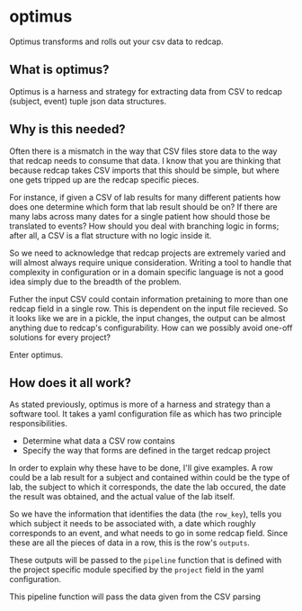 # optimus
Optimus transforms and rolls out your csv data to redcap.

## What is optimus? ##

Optimus is a harness and strategy for extracting data from CSV to redcap (subject, event) 
tuple json data structures.

## Why is this needed? ##

Often there is a mismatch in the way that CSV files store data to the way that redcap needs to consume
that data. I know that you are thinking that because redcap takes CSV imports that this should be simple,
but where one gets tripped up are the redcap specific pieces.

For instance, if given a CSV of lab results for many different patients how does one determine which form
that lab result should be on? If there are many labs across many dates for a single patient how should those
be translated to events? How should you deal with branching logic in forms; after all, a CSV is a flat structure 
with no logic inside it.

So we need to acknowledge that redcap projects are extremely varied and will almost always require
unique consideration. Writing a tool to handle that complexity in configuration or in a domain specific language
is not a good idea simply due to the breadth of the problem.

Futher the input CSV could contain information pretaining to more than one redcap field in a single row. This is
dependent on the input file recieved. So it looks like we are in a pickle, the input changes, the output can be 
almost anything due to redcap's configurability. How can we possibly avoid one-off solutions for every project?

Enter optimus.

## How does it all work? ##

As stated previously, optimus is more of a harness and strategy than a software tool. It takes a yaml configuration
file as which has two principle responsibilities. 

  * Determine what data a CSV row contains
  * Specify the way that forms are defined in the target redcap project

In order to explain why these have to be done, I'll give examples. 
A row could be a lab result for a subject and contained within could be the type of lab,
the subject to which it corresponds, the date the lab occured, the date the result was obtained,
and the actual value of the lab itself.

So we have the information that identifies the data (the `row_key`), 
tells you which subject it needs to be associated with,
a date which roughly corresponds to an event,
and what needs to go in some redcap field.
Since these are all the pieces of data in a row, this is the row's `outputs`.

These outputs will be passed to the `pipeline` function that is defined with the project specific module 
specified by the `project` field in the yaml configuration. 

This pipeline function will pass the data given from the CSV parsing
